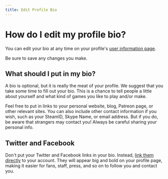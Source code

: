 ```yaml
---
title: Edit Profile Bio
---
```


# How do I edit my profile bio?

You can edit your bio at any time on your profile's [user information page](http://gamejolt.com/dashboard/profile/edit).

Be sure to save any changes you make.

## What should I put in my bio?

A bio is optional, but it is really the meat of your profile. We suggest that you take some time to fill out your bio. This is a chance to tell people a little about yourself and what kind of games you like to play and/or make. 

Feel free to put in links to your personal website, blog, Patreon page, or other relevant sites. You can also include other contact information if you wish, such as your SteamID, Skype Name, or email address. But if you do, be aware that strangers may contact you! Always be careful sharing your personal info.

## Twitter and Facebook 

Don't put your Twitter and Facebook links in your bio. Instead, [link them directly](http://gamejolt.com/dashboard/linked-accounts) to your account. They will appear big and bold on your profile page, making it easier for fans, staff, press, and so on to follow you and contact you.
